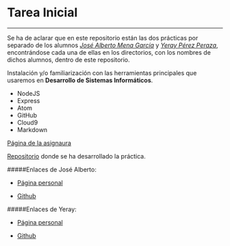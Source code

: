 # Tarea Inicial
---

Se ha de aclarar que en este repositorio están las dos prácticas por separado de los alumnos _[José Alberto Mena García](http://alu0100768893.github.io/)_ y _[Yeray Pérez Peraza](http://alu0100783612.github.io/)_, encontrándose cada una de ellas en los directorios, con los nombres de dichos alumnos, dentro de este repositorio.

Instalación y/o familiarización con las herramientas principales que usaremos en **Desarrollo de Sistemas Informáticos**.

* NodeJS
* Express
* Atom
* GitHub
* Cloud9
* Markdown


[Página de la asignaura](https://campusvirtual.ull.es/1516/course/view.php?id=144)

[Repositorio](https://github.com/alu0100768893/tareas-iniciales-josemena-yerayperez) donde se ha desarrollado la práctica.

#####Enlaces de José Alberto:

+ [Página personal](http://alu0100768893.github.io/)

+ [Github](https://github.com/alu0100768893/)

#####Enlaces de Yeray:

+ [Página personal](http://alu0100783612.github.io/)

+ [Github](https://github.com/alu0100783612/)
